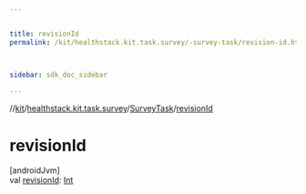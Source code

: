 ```yaml
---


title: revisionId
permalink: /kit/healthstack.kit.task.survey/-survey-task/revision-id.html



sidebar: sdk_doc_sidebar

---
```



//[kit](/kit.html)/[healthstack.kit.task.survey](../index.html)/[SurveyTask](index.html)/[revisionId](revision-id.html)



# revisionId



[androidJvm]\
val [revisionId](revision-id.html): [Int](https://kotlinlang.org/api/latest/jvm/stdlib/kotlin/-int/index.html)







